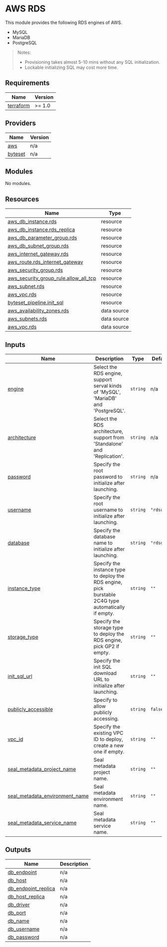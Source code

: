 # AWS RDS

This module provides the following RDS engines of AWS.

- MySQL
- MariaDB
- PostgreSQL

> Notes:
> - Provisioning takes almost 5-10 mins without any SQL initialization.
> - Lockable initializing SQL may cost more time.

<!-- BEGIN_TF_DOCS -->
## Requirements

| Name | Version |
|------|---------|
| <a name="requirement_terraform"></a> [terraform](#requirement\_terraform) | >= 1.0 |

## Providers

| Name | Version |
|------|---------|
| <a name="provider_aws"></a> [aws](#provider\_aws) | n/a |
| <a name="provider_byteset"></a> [byteset](#provider\_byteset) | n/a |

## Modules

No modules.

## Resources

| Name | Type |
|------|------|
| [aws_db_instance.rds](https://registry.terraform.io/providers/hashicorp/aws/latest/docs/resources/db_instance) | resource |
| [aws_db_instance.rds_replica](https://registry.terraform.io/providers/hashicorp/aws/latest/docs/resources/db_instance) | resource |
| [aws_db_parameter_group.rds](https://registry.terraform.io/providers/hashicorp/aws/latest/docs/resources/db_parameter_group) | resource |
| [aws_db_subnet_group.rds](https://registry.terraform.io/providers/hashicorp/aws/latest/docs/resources/db_subnet_group) | resource |
| [aws_internet_gateway.rds](https://registry.terraform.io/providers/hashicorp/aws/latest/docs/resources/internet_gateway) | resource |
| [aws_route.rds_internet_gateway](https://registry.terraform.io/providers/hashicorp/aws/latest/docs/resources/route) | resource |
| [aws_security_group.rds](https://registry.terraform.io/providers/hashicorp/aws/latest/docs/resources/security_group) | resource |
| [aws_security_group_rule.allow_all_tcp](https://registry.terraform.io/providers/hashicorp/aws/latest/docs/resources/security_group_rule) | resource |
| [aws_subnet.rds](https://registry.terraform.io/providers/hashicorp/aws/latest/docs/resources/subnet) | resource |
| [aws_vpc.rds](https://registry.terraform.io/providers/hashicorp/aws/latest/docs/resources/vpc) | resource |
| [byteset_pipeline.init_sql](https://registry.terraform.io/providers/seal-io/byteset/latest/docs/resources/pipeline) | resource |
| [aws_availability_zones.rds](https://registry.terraform.io/providers/hashicorp/aws/latest/docs/data-sources/availability_zones) | data source |
| [aws_subnets.rds](https://registry.terraform.io/providers/hashicorp/aws/latest/docs/data-sources/subnets) | data source |
| [aws_vpc.rds](https://registry.terraform.io/providers/hashicorp/aws/latest/docs/data-sources/vpc) | data source |

## Inputs

| Name | Description | Type | Default | Required |
|------|-------------|------|---------|:--------:|
| <a name="input_engine"></a> [engine](#input\_engine) | Select the RDS engine, support serval kinds of 'MySQL', 'MariaDB' and 'PostgreSQL'. | `string` | n/a | yes |
| <a name="input_architecture"></a> [architecture](#input\_architecture) | Select the RDS architecture, support from 'Standalone' and 'Replication'. | `string` | n/a | yes |
| <a name="input_password"></a> [password](#input\_password) | Specify the root password to initialize after launching. | `string` | n/a | yes |
| <a name="input_username"></a> [username](#input\_username) | Specify the root username to initialize after launching. | `string` | `"rdsusr"` | no |
| <a name="input_database"></a> [database](#input\_database) | Specify the database name to initialize after launching. | `string` | `"rdsdb"` | no |
| <a name="input_instance_type"></a> [instance\_type](#input\_instance\_type) | Specify the instance type to deploy the RDS engine, pick burstable 2C4G type automatically if empty. | `string` | `""` | no |
| <a name="input_storage_type"></a> [storage\_type](#input\_storage\_type) | Specify the storage type to deploy the RDS engine, pick GP2 if empty. | `string` | `""` | no |
| <a name="input_init_sql_url"></a> [init\_sql\_url](#input\_init\_sql\_url) | Specify the init SQL download URL to initialize after launching. | `string` | `""` | no |
| <a name="input_publicly_accessible"></a> [publicly\_accessible](#input\_publicly\_accessible) | Specify to allow publicly accessing. | `string` | `false` | no |
| <a name="input_vpc_id"></a> [vpc\_id](#input\_vpc\_id) | Specify the existing VPC ID to deploy, create a new one if empty. | `string` | `""` | no |
| <a name="input_seal_metadata_project_name"></a> [seal\_metadata\_project\_name](#input\_seal\_metadata\_project\_name) | Seal metadata project name. | `string` | `""` | no |
| <a name="input_seal_metadata_environment_name"></a> [seal\_metadata\_environment\_name](#input\_seal\_metadata\_environment\_name) | Seal metadata environment name. | `string` | `""` | no |
| <a name="input_seal_metadata_service_name"></a> [seal\_metadata\_service\_name](#input\_seal\_metadata\_service\_name) | Seal metadata service name. | `string` | `""` | no |

## Outputs

| Name | Description |
|------|-------------|
| <a name="output_db_endpoint"></a> [db\_endpoint](#output\_db\_endpoint) | n/a |
| <a name="output_db_host"></a> [db\_host](#output\_db\_host) | n/a |
| <a name="output_db_endpoint_replica"></a> [db\_endpoint\_replica](#output\_db\_endpoint\_replica) | n/a |
| <a name="output_db_host_replica"></a> [db\_host\_replica](#output\_db\_host\_replica) | n/a |
| <a name="output_db_driver"></a> [db\_driver](#output\_db\_driver) | n/a |
| <a name="output_db_port"></a> [db\_port](#output\_db\_port) | n/a |
| <a name="output_db_name"></a> [db\_name](#output\_db\_name) | n/a |
| <a name="output_db_username"></a> [db\_username](#output\_db\_username) | n/a |
| <a name="output_db_password"></a> [db\_password](#output\_db\_password) | n/a |
<!-- END_TF_DOCS -->
